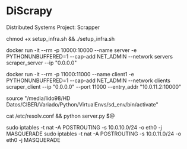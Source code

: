 # DiScrapy
Distributed Systems Project: Scrapper

chmod +x setup_infra.sh && ./setup_infra.sh


docker run -it --rm -p 10000:10000  --name server -e PYTHONUNBUFFERED=1 --cap-add NET_ADMIN --network servers scraper_server --ip "0.0.0.0"

docker run -it --rm -p 11000:11000 --name client1 -e PYTHONUNBUFFERED=1 --cap-add NET_ADMIN --network  clients scraper_client --ip "0.0.0.0" --port 11000 --entry_addr "10.0.11.2:10000"

source "/media/lido98/HD Datos/CIBER/Variado/Python/VirtualEnvs/sd_env/bin/activate"

cat /etc/resolv.conf && python server.py $@

sudo iptables -t nat -A POSTROUTING -s 10.0.10.0/24 -o eth0 -j MASQUERADE
sudo iptables -t nat -A POSTROUTING -s 10.0.11.0/24 -o eth0 -j MASQUERADE